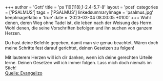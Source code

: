 +++
author = 'Gott'
title = 'ps 119(118),1-2.4-5.7-8'
layout = 'post'
categories = ['PSALMUS']
tags = ['PSALMUS']
linkedsummaryImage = 'psalmus.jpg'
keepImageRatio = 'true'
date = '2023-03-04 08:00:05 +0100'
+++
Wohl denen, deren Weg ohne Tadel ist,
die leben nach der Weisung des Herrn.
Wohl denen, die seine Vorschriften befolgen
und ihn suchen von ganzem Herzen.

Du hast deine Befehle gegeben,
damit man sie genau beachtet.
Wären doch meine Schritte fest darauf gerichtet,
deinen Gesetzen zu folgen!

Mit lauterem Herzen will ich dir danken,
wenn ich deine gerechten Urteile lerne.<!--more-->
Deinen Gesetzen will ich immer folgen.
Lass mich doch niemals im Stich!<br> [Quelle: Evangelizo](https://evangeliumtagfuertag.org/DE/gospel)